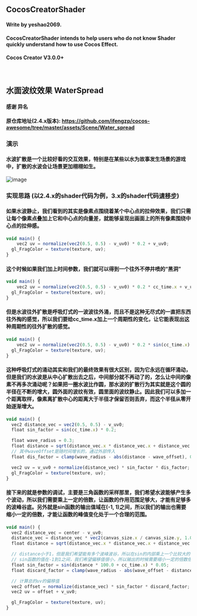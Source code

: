 ## CocosCreatorShader
#### Write by yeshao2069.
#### CocosCreatorShader intends to help users who do not know Shader quickly understand how to use Cocos Effect.
#### Cocos Creator V3.0.0+
&nbsp;

## 水面波纹效果  WaterSpread
#### 感谢 异名 
#### 原仓库地址(2.4.x版本): https://github.com/ifengzp/cocos-awesome/tree/master/assets/Scene/Water_spread
### 演示
#### 水波扩散是一个比较好看的交互效果，特别是在某些以水为故事发生场景的游戏中，扩散的水波会让场景更加栩栩如生。
![image](https://gitee.com/yeshaohelpme/ShaderDemoImageLibrary/raw/master/image/WaterSpread.gif)
### 实现思路 (以2.4.x的shader代码为例，3.x的shader代码[请移步](https://gitee.com/yeshao2069/cocos-creator-shader/blob/v3.0.0/WaterSpread/assets/res/shader/WaterSpread.effect))
#### 如果水波静止，我们看到的其实是像素点围绕着某个中心点的拉伸效果，我们只需让每个像素点叠加上它和中心点的向量差，就能够呈现出画面上的所有像素围绕中心点的拉伸感。
```ts
void main() {
	vec2 uv = normalize(vec2(0.5, 0.5) - v_uv0) * 0.2 + v_uv0;
  gl_FragColor = texture(texture, uv);
}
```
#### 这个时候如果我们加上时间参数，我们就可以得到一个往外不停井喷的“黑洞”
```ts
void main() {
	vec2 uv = normalize(vec2(0.5, 0.5) - v_uv0) * 0.2 * cc_time.x + v_uv0;
  gl_FragColor = texture(texture, uv);
}
```
#### 但是水波往外扩散是呼吸灯式的一波波往外涌，而且不是这种无尽式的一直把东西往外掏的感觉，所以我们要给cc_time.x加上一个周期性的变化，让它能表现出这种周期性的往外扩散的感觉。
```ts
void main() {
	vec2 uv = normalize(vec2(0.5, 0.5) - v_uv0) * 0.2 * sin(cc_time.x) + v_uv0;
  gl_FragColor = texture(texture, uv);
}
```
#### 这种呼吸灯式的涌动其实和我们的最终效果有很大区别，因为它永远在循环涌动，但是我们的水波是从中心扩散出去之后，中间部分就不再动了的，怎么让中间的像素不再多次涌动呢？如果把一圈水波比作圆，那水波的扩散行为其实就是这个圆的半径在不断的增大，圆外面的波纹有效，圆里面的波纹静止。因此我们可以多加一个距离取样，像素离扩散中心的距离大于半径才保留否则丢弃，而这个半径从零开始逐渐增大。
```ts
void main() {
  vec2 distance_vec = vec2(0.5, 0.5) - v_uv0;
  float sin_factor = sin(cc_time.x) * 0.2;

  float wave_radius = 0.3;
  float distance = sqrt(distance_vec.x * distance_vec.x + distance_vec.y * distance_vec.y);
  // 其中waveOffset是随时间增长的，通过外部传入
  float dis_factor = clamp(wave_radius - abs(distance - wave_offset), 0.0, 1.0);

  vec2 uv = v_uv0 + normalize(distance_vec) * sin_factor * dis_factor;
  gl_FragColor = texture(texture, uv);
}
```
#### 接下来的就是参数的调试，主要是三角函数的采样那里，我们希望水波能够产生多个波动，所以我们需要乘上一定的倍数，让函数的作用范围足够大，才能有足够多的波峰谷底。另外就是sin函数的输出值域在(-1, 1)之间，所以我们的输出也需要缩小一定的倍数，才能让函数的峰值变化处于一个合理的范围。
```ts
void main() {
  vec2 distance_vec = center - v_uv0;
  distance_vec = distance_vec * vec2(canvas_size.x / canvas_size.y, 1.0);
  float distance = sqrt(distance_vec.x * distance_vec.x + distance_vec.y * distance_vec.y);

  // distance小于1，但是我们希望能有多个波峰波谷，所以在sin的内部乘上一个比较大的倍数
  // sin函数的值在-1到1之间，我们希望偏移值很小，所以输出的时候需要缩小一定的倍数倍
  float sin_factor = sin(distance * 100.0 + cc_time.x) * 0.05;
  float discard_factor = clamp(wave_radius - abs(wave_offset - distance), 0.0, 1.0);

  // 计算总的uv的偏移值
  vec2 offset = normalize(distance_vec) * sin_factor * discard_factor;
  vec2 uv = offset + v_uv0;

  gl_FragColor = texture(texture, uv);
}
```